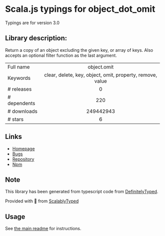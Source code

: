 
# Scala.js typings for object_dot_omit

Typings are for version 3.0

## Library description:
Return a copy of an object excluding the given key, or array of keys. Also accepts an optional filter function as the last argument.

|                    |                 |
| ------------------ | :-------------: |
| Full name          | object.omit |
| Keywords           | clear, delete, key, object, omit, property, remove, value |
| # releases         | 0 |
| # dependents       | 220 |
| # downloads        | 249442943 |
| # stars            | 6 |

## Links
- [Homepage](https://github.com/jonschlinkert/object.omit)
- [Bugs](https://github.com/jonschlinkert/object.omit/issues)
- [Repository](https://github.com/jonschlinkert/object.omit)
- [Npm](https://www.npmjs.com/package/object.omit)
    


## Note
This library has been generated from typescript code from [DefinitelyTyped](https://definitelytyped.org).

Provided with :purple_heart: from [ScalablyTyped](https://github.com/oyvindberg/ScalablyTyped)

## Usage
See [the main readme](../../readme.md) for instructions.


